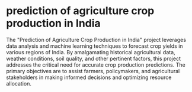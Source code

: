 # prediction of agriculture crop production in India
The "Prediction of Agriculture Crop Production in India" project leverages data analysis and machine learning techniques to forecast crop yields in various regions of India. By amalgamating historical agricultural data, weather conditions, soil quality, and other pertinent factors, this project addresses the critical need for accurate crop production predictions. The primary objectives are to assist farmers, policymakers, and agricultural stakeholders in making informed decisions and optimizing resource allocation.





